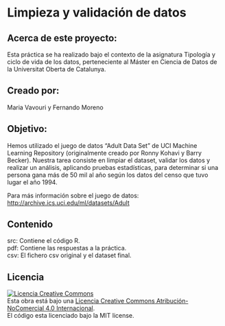 # Limpieza y validación de datos    

## Acerca de este proyecto:   
Esta práctica se ha realizado bajo el contexto de la asignatura Tipología y ciclo de vida de los datos, perteneciente al Máster en Ciencia de Datos de la Universitat Oberta de Catalunya.    


## Creado por:   
Maria Vavouri y Fernando Moreno   


## Objetivo:   
Hemos utilizado el juego de datos “Adult Data Set” de UCI Machine Learning Repository (originalmente creado por Ronny Kohavi y Barry Becker). Nuestra tarea consiste en limpiar el dataset, validar los datos y realizar un análisis, aplicando pruebas estadísticas, para  determinar si una persona gana más de 50 mil al año según los datos del censo que tuvo lugar el año 1994.    

Para más información sobre el juego de datos: http://archive.ics.uci.edu/ml/datasets/Adult    


## Contenido     
src: Contiene el código R.        
pdf: Contiene las respuestas a la práctica.         
csv: El fichero csv original y el dataset final.      



## Licencia     
<a rel="license" href="http://creativecommons.org/licenses/by-nc/4.0/"><img alt="Licencia Creative Commons" style="border-width:0" src="https://i.creativecommons.org/l/by-nc/4.0/88x31.png" /></a><br />Esta obra está bajo una <a rel="license" href="http://creativecommons.org/licenses/by-nc/4.0/">Licencia Creative Commons Atribución-NoComercial 4.0 Internacional</a>.   
El código esta licenciado bajo la MIT license.     
